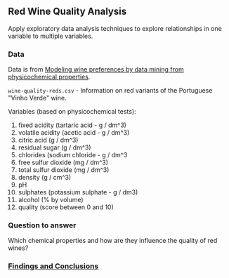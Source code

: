 ## Red Wine Quality Analysis

Apply exploratory data analysis techniques to explore relationships in one variable to multiple variables.

### Data

Data is from [Modeling wine preferences by data mining from physicochemical properties](http://dx.doi.org/10.1016/j.dss.2009.05.016).

`wine-quality-reds.csv` - Information on red variants of the Portuguese "Vinho Verde" wine.

Variables (based on physicochemical tests):
1. fixed acidity (tartaric acid - g / dm^3)
2. volatile acidity (acetic acid - g / dm^3)
3. citric acid (g / dm^3)
4. residual sugar (g / dm^3)
5. chlorides (sodium chloride - g / dm^3
6. free sulfur dioxide (mg / dm^3)
7. total sulfur dioxide (mg / dm^3)
8. density (g / cm^3)
9. pH
10. sulphates (potassium sulphate - g / dm3)
11. alcohol (% by volume)
12. quality (score between 0 and 10)


### Question to answer

Which chemical properties and how are they influence the quality of red wines?

### <a href="https://github.com/ayumiohashi/udacity-data-analyst/blob/master/05-red-wine-data-analysis/red-wine-quality-data-analysis.pdf">Findings and Conclusions</a>

